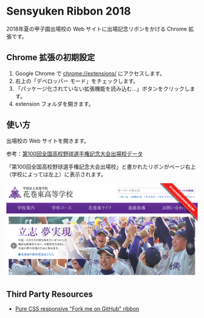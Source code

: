 # Sensyuken Ribbon 2018

2018年夏の甲子園出場校の Web サイトに出場記念リボンをかける Chrome 拡張です。

## Chrome 拡張の初期設定

1. Google Chrome で [chrome://extensions/](chrome://extensions/) にアクセスします。
1. 右上の「デベロッパー モード」をチェックします。
1. 「パッケージ化されていない拡張機能を読み込む...」ボタンをクリックします。
1. extension フォルダを開きます。

## 使い方

出場校の Web サイトを開きます。

参考：[第100回全国高校野球選手権記念大会出場校データ](https://gist.github.com/ko31/3897ddc3094be1a184b1ec15872d42d3) 

「第100回全国高校野球選手権記念大会出場校」と書かれたリボンがページ右上（学校によっては左上）に表示されます。

![screenshot.png](https://raw.githubusercontent.com/ko31/sensyuken_ribbon_2018/master/screenshot.png)

## Third Party Resources

* [Pure CSS responsive "Fork me on GitHub" ribbon](http://codepo8.github.io/css-fork-on-github-ribbon/#) 
